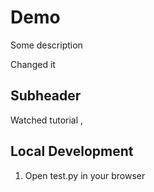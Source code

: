 # Demo

Some description

Changed it

 ## Subheader

 Watched tutorial ,

  ## Local Development

  1. Open test.py in your browser